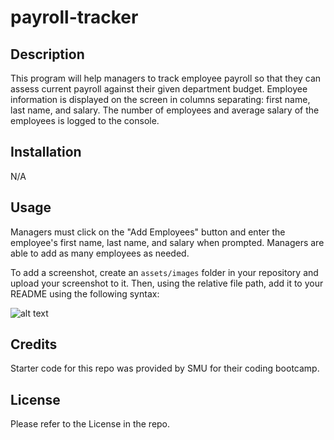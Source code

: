# payroll-tracker

## Description

This program will help managers to track employee payroll so that they can assess current payroll against their given department budget. Employee information is displayed on the screen in columns separating: first name, last name, and salary. The number of employees and average salary of the employees is logged to the console.

## Installation

N/A

## Usage

Managers must click on the "Add Employees" button and enter the employee's first name, last name, and salary when prompted. Managers are able to add as many employees as needed. 

To add a screenshot, create an `assets/images` folder in your repository and upload your screenshot to it. Then, using the relative file path, add it to your README using the following syntax:

![alt text](assets/images/screenshot.png)

## Credits

Starter code for this repo was provided by SMU for their coding bootcamp.

## License

Please refer to the License in the repo.

